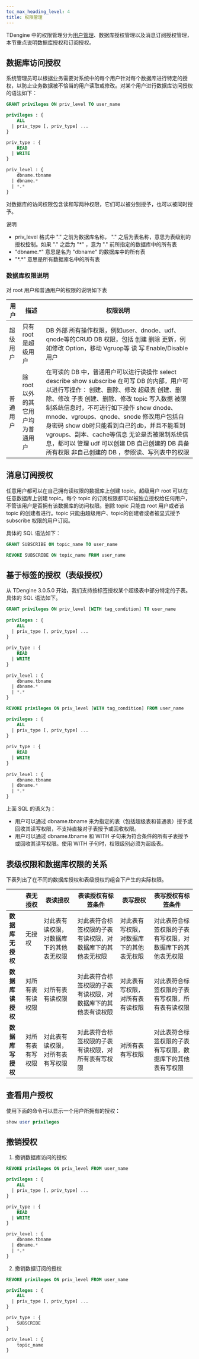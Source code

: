 ```yaml
---
toc_max_heading_level: 4
title: 权限管理
---
```


TDengine 中的权限管理分为[用户管理](../user)、数据库授权管理以及消息订阅授权管理，本节重点说明数据库授权和订阅授权。

## 数据库访问授权

系统管理员可以根据业务需要对系统中的每个用户针对每个数据库进行特定的授权，以防止业务数据被不恰当的用户读取或修改。对某个用户进行数据库访问授权的语法如下：

```sql
GRANT privileges ON priv_level TO user_name

privileges : {
    ALL
  | priv_type [, priv_type] ...
}

priv_type : {
    READ
  | WRITE
}

priv_level : {
    dbname.tbname
  | dbname.*
  | *.*
}
```

对数据库的访问权限包含读和写两种权限，它们可以被分别授予，也可以被同时授予。

说明

-   priv_level 格式中 "." 之前为数据库名称， "." 之后为表名称，意思为表级别的授权控制。如果 "." 之后为 "\*" ，意为 "." 前所指定的数据库中的所有表
-   "dbname.\*" 意思是名为 "dbname" 的数据库中的所有表
-   "\*.\*" 意思是所有数据库名中的所有表

### 数据库权限说明

对 root 用户和普通用户的权限的说明如下表

| 用户     | 描述                               | 权限说明                                                                                                                                                                                                                                                                                                                                                                                                                                                                              |
| -------- | ---------------------------------- | ------------------------------------------------------------------------------------------------------------------------------------------------------------------------------------------------------------------------------------------------------------------------------------------------------------------------------------------------------------------------------------------------------------------------------------------------------------------------------------- |
| 超级用户 | 只有 root 是超级用户               | DB 外部 所有操作权限，例如user、dnode、udf、qnode等的CRUD DB 权限，包括 创建 删除 更新，例如修改 Option，移动 Vgruop等 读 写 Enable/Disable 用户                                                                                                                                                                                                                                                                                                                                      |
| 普通用户 | 除 root 以外的其它用户均为普通用户 | 在可读的 DB 中，普通用户可以进行读操作 select describe show subscribe 在可写 DB 的内部，用户可以进行写操作： 创建、删除、修改 超级表 创建、删除、修改 子表 创建、删除、修改 topic 写入数据 被限制系统信息时，不可进行如下操作 show dnode、mnode、vgroups、qnode、snode 修改用户包括自身密码 show db时只能看到自己的db，并且不能看到vgroups、副本、cache等信息 无论是否被限制系统信息，都可以 管理 udf 可以创建 DB 自己创建的 DB 具备所有权限 非自己创建的 DB ，参照读、写列表中的权限 |

## 消息订阅授权

任意用户都可以在自己拥有读权限的数据库上创建 topic。超级用户 root 可以在任意数据库上创建 topic。每个 topic 的订阅权限都可以被独立授权给任何用户，不管该用户是否拥有该数据库的访问权限。删除 topic 只能由 root 用户或者该 topic 的创建者进行。topic 只能由超级用户、topic的创建者或者被显式授予 subscribe 权限的用户订阅。

具体的 SQL 语法如下：

```sql
GRANT SUBSCRIBE ON topic_name TO user_name

REVOKE SUBSCRIBE ON topic_name FROM user_name
```

## 基于标签的授权（表级授权）

从 TDengine 3.0.5.0 开始，我们支持按标签授权某个超级表中部分特定的子表。具体的 SQL 语法如下。

```sql
GRANT privileges ON priv_level [WITH tag_condition] TO user_name
 
privileges : {
    ALL
  | priv_type [, priv_type] ...
}
 
priv_type : {
    READ
  | WRITE
}
 
priv_level : {
    dbname.tbname
  | dbname.*
  | *.*
}

REVOKE privileges ON priv_level [WITH tag_condition] FROM user_name

privileges : {
    ALL
  | priv_type [, priv_type] ...
}
 
priv_type : {
    READ
  | WRITE
}
 
priv_level : {
    dbname.tbname
  | dbname.*
  | *.*
}
```

上面 SQL 的语义为：

- 用户可以通过 dbname.tbname 来为指定的表（包括超级表和普通表）授予或回收其读写权限，不支持直接对子表授予或回收权限。
- 用户可以通过 dbname.tbname 和 WITH 子句来为符合条件的所有子表授予或回收其读写权限。使用 WITH 子句时，权限级别必须为超级表。

## 表级权限和数据库权限的关系

下表列出了在不同的数据库授权和表级授权的组合下产生的实际权限。

|                  | **表无授权**     | **表读授权**                             | **表读授权有标签条件**                                       | **表写授权**                             | **表写授权有标签条件**                                     |
| ---------------- | ---------------- | ---------------------------------------- | ------------------------------------------------------------ | ---------------------------------------- | ---------------------------------------------------------- |
| **数据库无授权** | 无授权           | 对此表有读权限，对数据库下的其他表无权限 | 对此表符合标签权限的子表有读权限，对数据库下的其他表无权限   | 对此表有写权限，对数据库下的其他表无权限 | 对此表符合标签权限的子表有写权限，对数据库下的其他表无权限 |
| **数据库读授权** | 对所有表有读权限 | 对所有表有读权限                         | 对此表符合标签权限的子表有读权限，对数据库下的其他表有读权限 | 对此表有写权限，对所有表有读权限         | 对此表符合标签权限的子表有写权限，所有表有读权限           |
| **数据库写授权** | 对所有表有写权限 | 对此表有读权限，对所有表有写权限         | 对此表符合标签权限的子表有读权限，对所有表有写权限           | 对所有表有写权限                         | 对此表符合标签权限的子表有写权限，数据库下的其他表有写权限 |


## 查看用户授权

使用下面的命令可以显示一个用户所拥有的授权：

```sql
show user privileges 
```

## 撤销授权

1.  撤销数据库访问的授权

```sql
REVOKE privileges ON priv_level FROM user_name

privileges : {
    ALL
  | priv_type [, priv_type] ...
}

priv_type : {
    READ
  | WRITE
}

priv_level : {
    dbname.tbname
  | dbname.*
  | *.*
}
```

2.  撤销数据订阅的授权

```sql
REVOKE privileges ON priv_level FROM user_name

privileges : {
    ALL
  | priv_type [, priv_type] ...
}

priv_type : {
    SUBSCRIBE
}

priv_level : {
    topic_name
}
```

